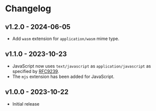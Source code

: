 # Changelog

## v1.2.0 - 2024-06-05

- Add `wasm` extension for `application/wasm` mime type.

## v1.1.0 - 2023-10-23

- JavaScript now uses `text/javascript` as `application/javascript` as specified
  by [RFC9239](https://www.ietf.org/rfc/rfc9239.pdf).
- The `mjs` extension has been added for JavaScript.

## v1.0.0 - 2023-10-22

- Initial release

